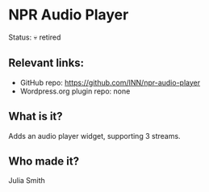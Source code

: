 # NPR Audio Player

Status: &#128128; retired

## Relevant links:

- GitHub repo: https://github.com/INN/npr-audio-player
- Wordpress.org plugin repo: none

## What is it?

Adds an audio player widget, supporting 3 streams.

## Who made it?

Julia Smith
